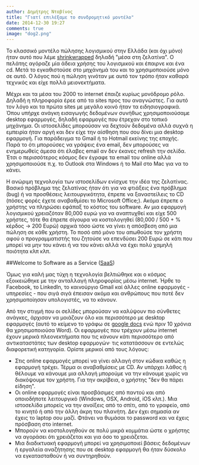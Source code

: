 ```yaml
---
author: Δημήτρης Ντοβίνος
title: "Γιατί επιλέξαμε το συνδρομητικό μοντέλο"
date: 2014-12-30 19:27
comments: true
image: "dog2.png"
---
```


Το κλασσικό μοντέλο πώλησης λογισμικού στην Ελλάδα (και όχι μόνο) ήταν αυτό που λέμε [shrinkwrapped](http://en.wikipedia.org/wiki/Shrink_wrap_contract) δηλαδή "μέσα στη ζελατίνα". Ο πελάτης αγόραζε μία άδεια χρήσης του λογισμικού και έπαιρνε και ένα cd. Μετά το εγκαθιστούσε στο μηχάνημά του και το χρησιμοποιούσε μόνο σε αυτό. Ο λόγος πού η πώληση γινόταν με αυτό τον τρόπο ήταν καθαρά τεχνικός και είχε πολλά μειονεκτήματα.

Μέχρι και τα μέσα του 2000 το internet έπαιζε κυρίως μονόδρομο ρόλο. Δηλαδή η πληροφορία έρεε από τα sites προς του αναγνώστες. Για αυτό τον λόγο και τα πρώτα sites με μεγάλο κοινό ήταν τα ειδησιογραφικά. Όπου υπήρχε ανάγκη εισαγωγής δεδομένων συνήθως χρησιμοποιούσαμε desktop εφαρμογές, δηλαδή εφαρμογές που έτρεχαν στο τοπικό μηχάνημα. Οι ιστοσελίδες μπορούσαν να δεχτούν δεδομένα αλλά συχνά η εμπειρία ήταν αργή και δεν είχε την αίσθηση που σου δίνει μια desktop εφαρμογή. Για παράδειγμα το Gmail ή το Hotmail εκείνης της εποχής. Παρά το ότι μπορούσες να γράψεις ένα email, δεν μπορούσες να ενημερωθείς άμεσα ότι έλαβες email αν δεν έκανες refresh την σελίδα. Έτσι ο περισσότερος κόσμος δεν έγραφε τα email του online αλλά χρησιμοποιούσε π.χ. το Outlook στα Windows ή το Mail στο Mac για να το κάνει.

Η ανώριμη τεχνολογία των ιστοσελίδων ενίσχυε την ιδέα της ζελατίνας. Βασικό πρόβλημα της ζελατίνας ήταν ότι για να φτιάξεις ένα πρόβλημα (bug) ή να προσθέσεις λειτουργικότητα, έπρεπε να ξαναστείλεις το CD (πόσες φορές έχετε αναβαθμίσει το Microsoft Office;). Ακόμα έπρεπε ο χρήστης να πληρώσει εφάπαξ το κόστος του software. Αν μια εφαρμογή λογισμικού χρειαζόταν 80,000 ευρώ για να αναπτυχθεί και είχε 500 χρήστες, τότε θα έπρεπε σίγουρα να κοστολογηθεί (80,000 / 500 + % κέρδος ->  200 Ευρώ) αρχικά τόσο ώστε να γίνει η απόσβεση από μια πώληση σε κάθε χρήστη. Το ποσό από μόνο του απωθούσε τον χρήστη αφού ο προγραμματιστής του ζητούσε να επενδύσει 200 Ευρώ σε κάτι που μπορεί να μην του κάνει ή να του κάνει αλλά να έχει πολύ χαμηλή ποιότητα κλπ κλπ.

##Welcome to Software as a Service ([SaaS](http://en.wikipedia.org/wiki/Software_as_a_service))

Όμως για καλή μας τύχη η τεχνολογία βελτιώθηκε και ο κόσμος εξοικειώθηκε με την ανταλλαγή πληροφορίας μέσω internet. Ήρθε το Facebook, το LinkedIn, το καινούργιο Gmail καί άλλες online εφαρμογές - υπηρεσίες - που σιγά σιγά έπεισαν ακόμα και ανθρώπους που ποτέ δεν χρησιμοποίησαν υπολογιστές, να το κάνουν.

Από την στιγμή που οι σελίδες μπορούσαν να καλύψουν πιο σύνθετες ανάγκες, άρχισαν να μοιάζουν όλο και περισσότερο με desktop εφαρμογές (αυτό το κείμενο το γράφω σε [google docs](https://docs.google.com/) ενώ πριν 10 χρόνια θα χρησιμοποιούσα Word). Οι εφαρμογές που τρέχουν μέσω internet έχουν μερικά πλεονεκτήματα που τις κάνουν κάτι περισσότερο από αντικαταστάτες των desktop εφαρμογών· τις κατατάσσουν σε εντελώς διαφορετική κατηγορία. Ορίστε μερικοί από τους λόγους:

- Στις online εφαρμογές μπορεί να γίνει αλλαγή στον κώδικα καθώς η εφαρμογή τρέχει. Τέρμα οι αναβαθμίσεις με CD. Αν υπάρχει λάθος ή θέλουμε να κάνουμε μια αλλαγή μπορούμε να την κάνουμε χωρίς να διακόψουμε τον χρήστη. Για την ακρίβεια, ο χρήστης "δεν θα πάρει είδηση".
- Οι online εφαρμογές είναι προσβάσιμες από παντού και από οποιοδήποτε λειτουργικό (Windows, OSX, Android, iOS κλπ.). Μια ιστοσελίδα μπορείς να την ανοίξεις από το σπίτι, από το γραφείο, από το κινητό ή από την άλλη άκρη του πλανήτη. Δεν έχει σημασία αν έχεις το laptop σου μαζί. Φτάνει να θυμάσαι το password και να έχεις πρόσβαση στο internet.
- Μπορούν να κοστολογηθούν σε πολύ μικρά κομμάτια ώστε ο χρήστης να αγοράσει ότι χρειάζεται και για όσο το χρειάζεται.
- Μια διαδικτυακή εφαρμογή μπορεί να χρησιμοποιεί βάσεις δεδομένων ή εργαλεία αναζήτησης που σε desktop εφαρμογή θα ήταν δύσκολο να εγκατασταθούν ή να συντηρηθούν.
